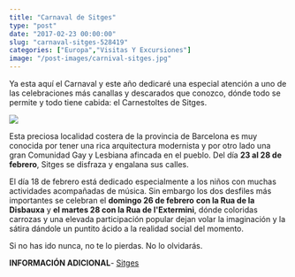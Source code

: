 ```yaml
---
title: "Carnaval de Sitges"
type: "post"
date: "2017-02-23 00:00:00"
slug: "carnaval-sitges-528419"
categories: ["Europa","Visitas Y Excursiones"]
image: "/post-images/carnival-sitges.jpg"
---
```


  
  
Ya esta aquí el Carnaval y este año dedicaré una especial atención a uno de las celebraciones más canallas y descarados que conozco, dónde todo se permite y todo tiene cabida: el Carnestoltes de Sitges.  
  
![](/post-images/carnival-sitges.jpg)  
  
Esta preciosa localidad costera de la provincia de Barcelona es muy conocida por tener una rica arquitectura modernista y por otro lado una gran Comunidad Gay y Lesbiana afincada en el pueblo. Del día **23 al 28 de febrero**, Sitges se disfraza y engalana sus calles.  
  
El día 18 de febrero está dedicado especialmente a los niños con muchas actividades acompañadas de música. Sin embargo los dos desfiles más importantes se celebran el **domingo 26 de febrero** **con la Rua de la Disbauxa** y **el martes 28 con la Rua de l'Extermini**, dónde coloridas carrozas y una elevada participación popular dejan volar la imaginación y la sátira dándole un puntito ácido a la realidad social del momento.  
  
Si no has ido nunca, no te lo pierdas. No lo olvidarás.  
  
**INFORMACIÓN ADICIONAL**- [ Sitges](http://www.visitsitges.com/es/carnaval-sitges-2017)